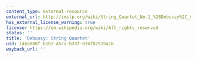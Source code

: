 ```yaml
---
content_type: external-resource
external_url: http://imslp.org/wiki/String_Quartet_No.1_%28Debussy%2C_Claude%29
has_external_license_warning: true
license: https://en.wikipedia.org/wiki/All_rights_reserved
status: ''
title: 'Debussy: String Quartet'
uid: 146a880f-b1b2-45ca-b33f-076f8292ba16
wayback_url: ''
---
```

